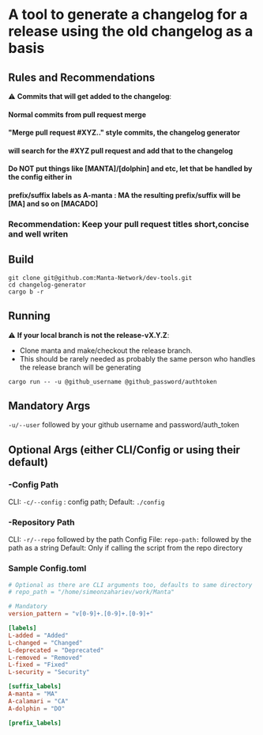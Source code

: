 # A tool to generate a changelog for a release using the old changelog as a basis

## Rules and Recommendations 
:warning: **Commits that will get added to the changelog**:
#### Normal commits from pull request merge

#### "Merge pull request #XYZ.." style commits, the changelog generator
#### will search for the #XYZ pull request and add that to the changelog

#### Do NOT put things like [MANTA]/[dolphin] and etc, let that be handled by the config either in
####  prefix/suffix labels as A-manta : MA the resulting prefix/suffix will be [MA] and so on [MACADO]

### Recommendation: Keep your pull request titles short,concise and well writen

## Build
```shell
git clone git@github.com:Manta-Network/dev-tools.git
cd changelog-generator
cargo b -r
```

## Running
:warning: **If your local branch is not the release-vX.Y.Z**:
 - Clone manta and make/checkout the release branch.
 - This should be rarely needed as probably the same person who handles the release branch will be generating
```shell
cargo run -- -u @github_username @github_password/authtoken
```

## Mandatory Args
``` -u/--user ``` followed by your github username and password/auth_token

## Optional Args (either CLI/Config or using their default)

### -Config Path
CLI:
``` -c/--config ``` : config path;
Default: 
```./config```
### -Repository Path
CLI:
``` -r/--repo ``` followed by the path
Config File:
```repo-path:``` followed by the path as a string
Default:
  Only if calling the script from the repo directory


### Sample Config.toml
```toml
# Optional as there are CLI arguments too, defaults to same directory
# repo_path = "/home/simeonzahariev/work/Manta"

# Mandatory 
version_pattern = "v[0-9]+.[0-9]+.[0-9]+"

[labels]
L-added = "Added"
L-changed = "Changed"
L-deprecated = "Deprecated"
L-removed = "Removed"
L-fixed = "Fixed"
L-security = "Security"

[suffix_labels]
A-manta = "MA"
A-calamari = "CA"
A-dolphin = "DO"

[prefix_labels]

```
